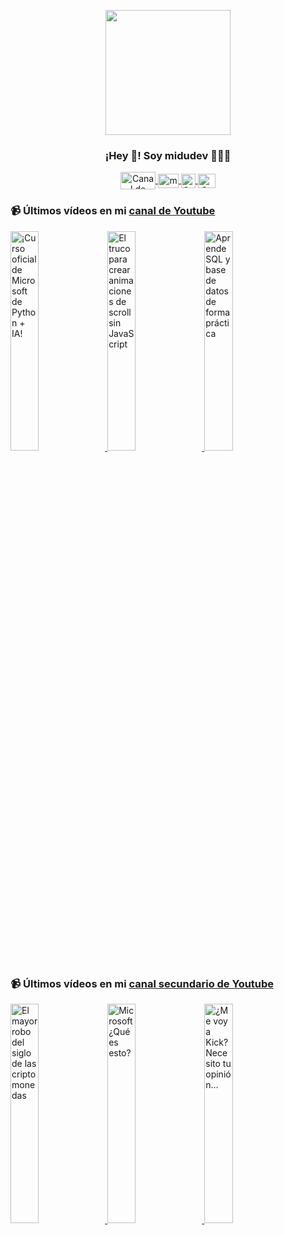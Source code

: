 <p align="center" width="300">
   <img align="center" width="200" src="https://user-images.githubusercontent.com/1561955/106762302-fda9de00-6635-11eb-99be-3ef744e60c0e.png" />
   <h3 align="center">¡Hey 👋! Soy midudev 👨🏻‍💻</h3>
</p>

<p align="center">
   <a href="https://twitch.tv/midudev" target="blank">
    <img align="center" src="https://upload.wikimedia.org/wikipedia/commons/c/ce/Twitch_logo_2019.svg" alt="Canal de Twitch de midudev" height="28px" width="56px" />
  </a>
  <span style="width: 8px;"> </span>
   <a href="https://youtube.com/midudev" target="blank">
    <img align="center" src="https://upload.wikimedia.org/wikipedia/commons/0/09/YouTube_full-color_icon_%282017%29.svg" alt="midudev" height="23px" width="33px" />
  </a>
  <span style="width: 8px;"> </span>
  <a href="https://instagram.com/midu.dev" target="blank">
    <img align="center" src="https://upload.wikimedia.org/wikipedia/commons/e/e7/Instagram_logo_2016.svg" alt="Canal de Instagram de midu.dev" height="23px" width="23px" />
  </a>
  <span style="width: 8px;"> </span>
  <a href="https://twitter.com/midudev" target="blank">
    <img align="center" src="https://upload.wikimedia.org/wikipedia/commons/thumb/6/6f/Logo_of_Twitter.svg/2491px-Logo_of_Twitter.svg.png" alt="Canal de Twitter de midudev" height="23px" width="28px" />
  </a>
</p>

### 📹 Últimos vídeos en mi [canal de Youtube](https://youtube.com/midudev?sub_confirmation=1)

<a href='https://youtu.be/mLQ6Ody6tiw' target='_blank'>
  <img width='30%' src='https://img.youtube.com/vi/mLQ6Ody6tiw/mqdefault.jpg' alt='¡Curso oficial de Microsoft de Python + IA!' />
</a>
<a href='https://youtu.be/5yc-SxylSec' target='_blank'>
  <img width='30%' src='https://img.youtube.com/vi/5yc-SxylSec/mqdefault.jpg' alt='El truco para crear animaciones de scroll sin JavaScript' />
</a>
<a href='https://youtu.be/ouUabY4d1DY' target='_blank'>
  <img width='30%' src='https://img.youtube.com/vi/ouUabY4d1DY/mqdefault.jpg' alt='Aprende SQL y base de datos de forma práctica' />
</a>

### 📹 Últimos vídeos en mi [canal secundario de Youtube](https://youtube.com/midulive?sub_confirmation=1)

<a href='https://youtu.be/O4JT7iWIoxg' target='_blank'>
  <img width='30%' src='https://img.youtube.com/vi/O4JT7iWIoxg/mqdefault.jpg' alt='El mayor robo del siglo de las criptomonedas' />
</a>
<a href='https://youtu.be/5q4tP2Czd-g' target='_blank'>
  <img width='30%' src='https://img.youtube.com/vi/5q4tP2Czd-g/mqdefault.jpg' alt='Microsoft ¿Qué es esto?' />
</a>
<a href='https://youtu.be/lsbLkONj-68' target='_blank'>
  <img width='30%' src='https://img.youtube.com/vi/lsbLkONj-68/mqdefault.jpg' alt='¿Me voy a Kick? Necesito tu opinión…' />
</a>